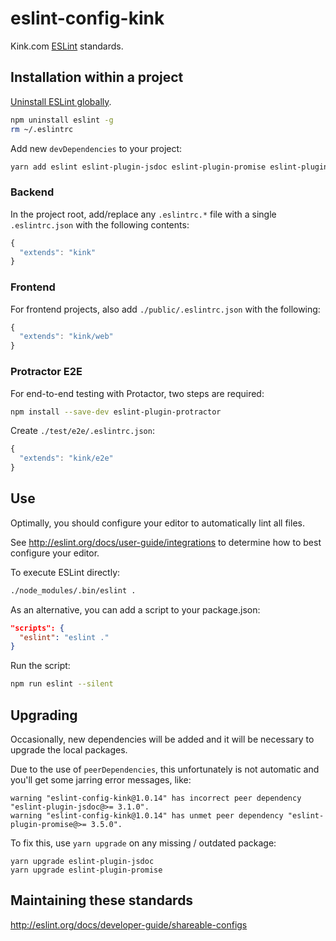 # eslint-config-kink

Kink.com [ESLint](http://eslint.org/) standards.

## Installation within a project

[Uninstall ESLint globally](https://github.com/eslint/eslint/issues/1877).

```bash
npm uninstall eslint -g
rm ~/.eslintrc
```

Add new `devDependencies` to your project:

```bash
yarn add eslint eslint-plugin-jsdoc eslint-plugin-promise eslint-plugin-security git+ssh://git@github.com/Kink-Com/eslint-config-kink -D
```

### Backend

In the project root, add/replace any `.eslintrc.*` file with a single `.eslintrc.json` with the following contents:

```javascript
{
  "extends": "kink"
}
```

### Frontend

For frontend projects, also add `./public/.eslintrc.json` with the following:

```javascript
{
  "extends": "kink/web"
}
```

### Protractor E2E

For end-to-end testing with Protactor, two steps are required:

```bash
npm install --save-dev eslint-plugin-protractor
```

Create `./test/e2e/.eslintrc.json`:

```javascript
{
  "extends": "kink/e2e"
}
```

## Use

Optimally, you should configure your editor to automatically lint all files.

See http://eslint.org/docs/user-guide/integrations to determine how to best configure your editor.

To execute ESLint directly:

```bash
./node_modules/.bin/eslint .
```

As an alternative, you can add a script to your package.json:

```json
"scripts": {
  "eslint": "eslint ."
}
```

Run the script:

```bash
npm run eslint --silent
```

## Upgrading

Occasionally, new dependencies will be added and it will be necessary to upgrade the local packages. 

Due to the use of `peerDependencies`, this unfortunately is not automatic and you'll get some jarring error messages, like:

```
warning "eslint-config-kink@1.0.14" has incorrect peer dependency "eslint-plugin-jsdoc@>= 3.1.0".
warning "eslint-config-kink@1.0.14" has unmet peer dependency "eslint-plugin-promise@>= 3.5.0".
```

To fix this, use `yarn upgrade` on any missing / outdated package:

```
yarn upgrade eslint-plugin-jsdoc
yarn upgrade eslint-plugin-promise
```

## Maintaining these standards

http://eslint.org/docs/developer-guide/shareable-configs
